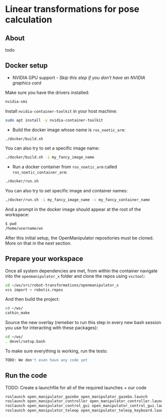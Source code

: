 # Linear transformations for pose calculation

## About

todo

## Docker setup

- NVIDIA GPU support - *Skip this step if you don't have an NVIDIA graphics card*

Make sure you have the drivers installed:

```sh
nvidia-smi
```

Install `nvidia-container-toolkit` in your host machine:

```sh
sudo apt install -y nvidia-container-toolkit
```

- Build the docker image whose name is `ros_noetic_arm`:

```sh
./docker/build.sh
```

You can also try to set a specific image name:

```sh
./docker/build.sh -i my_fancy_image_name
```

- Run a docker container from `ros_noetic_arm` called `ros_noetic_container_arm`:

```sh
./docker/run.sh
```

You can also try to set specific image and container names:

```sh
./docker/run.sh -i my_fancy_image_name -c my_fancy_container_name
```

And a prompt in the docker image should appear at the root of the workspace:

```sh
$ pwd
/home/username/ws
```

After this initial setup, the OpenManipulator repositories must be cloned. More on that in the next section.

## Prepare your workspace

Once all system dependencies are met, from within the container navigate into the `openmanipulator_x` folder and clone the repos using `vsctool`:

```sh
cd ~/ws/src/robot-transformations/openmanipulator_x
vcs import < robotis.repos
```

And then build the project:
```sh
cd ~/ws/
catkin_make
```

Source the new overlay (remeber to run this step in every new bash session you use for interacting with these packages):
```sh
cd ~/ws/
. devel/setup.bash
```

To make sure everything is working, run the tests:
```sh
TODO: We don't even have any code yet
```

## Run the code

TODO: Create a launchfile for all of the required launches + our code

```sh
roslaunch open_manipulator_gazebo open_manipulator_gazebo.launch
roslaunch open_manipulator_controller open_manipulator_controller.launch use_platform:=false # optional: use_moveit:=true
roslaunch open_manipulator_control_gui open_manipulator_control_gui.launch
roslaunch open_manipulator_teleop open_manipulator_teleop_keyboard.launch
```
